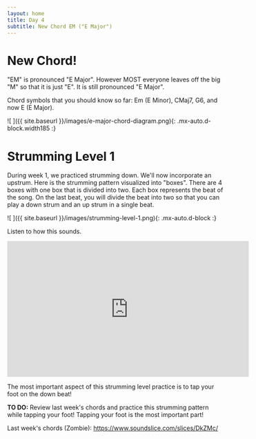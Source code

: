 ```yaml
---
layout: home
title: Day 4
subtitle: New Chord EM ("E Major")
---
```


<!-- day4.md 65b34028c4dd5bf3e49fc46acacb350c -->

# New Chord!

"EM" is pronounced "E Major". However MOST everyone leaves off the big "M" so that it is just "E". It is still pronounced "E Major".

Chord symbols that you should know so far: Em (E Minor), CMaj7, G6, and now E (E Major).

![ ]({{ site.baseurl }}/images/e-major-chord-diagram.png){: .mx-auto.d-block.width185 :}

# Strumming Level 1

During week 1, we practiced strumming down. We'll now incorporate an upstrum. Here is the strumming pattern visualized into "boxes". There are 4 boxes with one box that is divided into two. Each box represents the beat of the song. On the last beat, you will divide the beat into two so that you can play a down strum and an up strum in a single beat.

![ ]({{ site.baseurl }}/images/strumming-level-1.png){: .mx-auto.d-block :}

Listen to how this sounds.

<iframe width="560" height="315" src="https://www.youtube.com/embed/1xE_3BGrX3A" title="YouTube video player" frameborder="0" allow="accelerometer; autoplay; clipboard-write; encrypted-media; gyroscope; picture-in-picture" allowfullscreen></iframe>

The most important aspect of this strumming level practice is to tap your foot on the down beat! 

__TO DO:__ Review last week's chords and practice this strumming pattern while tapping your foot! Tapping your foot is the most important part!

Last week's chords (Zombie): <a href="https://www.soundslice.com/slices/DkZMc/">https://www.soundslice.com/slices/DkZMc/</a>